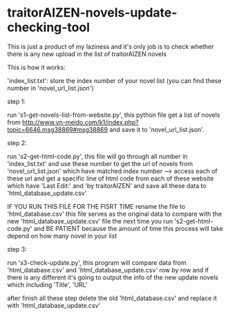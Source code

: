 # traitorAIZEN-novels-update-checking-tool
This is just a product of my laziness and it's only job is to check whether there is any new upload in the list of traitorAIZEN novels

This is how it works: 

'index_list.txt': store the index number of your novel list (you can find these number in 'novel_url_list.json')

step 1: 

run 's1-get-novels-list-from-website.py', this python file get a list of novels from http://www.vn-meido.com/k1/index.php?topic=6646.msg38869#msg38869 and save it to 'novel_url_list.json'.



step 2: 

run 's2-get-html-code.py', this file will go through all number in 'index_list.txt' and use these number to get the url of novels from 'novel_url_list.json' which have matched index number --> access each of these url and get a specific line of html code from each of these website which have 'Last Edit:' and 'by traitorAIZEN'
and save all these data to 'html_database_update.csv'

IF YOU RUN THIS FILE FOR THE FISRT TIME rename the file to 'html_database.csv' this file serves as the original data to compare with the new 'html_database_update.csv' file the next time you run 's2-get-html-code.py' and BE PATIENT because the amount of time this process will take depend on how many novel in your list 



step 3:

run 's3-check-update.py', this program will compare data from 'html_database.csv' and 'html_database_update.csv' row by row and if there is any different it's going to output the info of the new update novels which including 'Title', 'URL'


after finish all these step delete the old 'html_database.csv' and replace it with 'html_database_update.csv'
